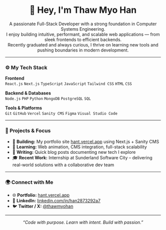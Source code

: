 <h1 align="center">👋 Hey, I'm Thaw Myo Han</h1>

<p align="center">
  A passionate Full-Stack Developer with a strong foundation in Computer Systems Engineering.<br>
  I enjoy building intuitive, performant, and scalable web applications — from sleek frontends to efficient backends.<br>
  Recently graduated and always curious, I thrive on learning new tools and pushing boundaries in modern development.
</p>

---

### ⚙️ My Tech Stack

**Frontend**  
`React.js` `Next.js` `TypeScript` `JavaScript` `Tailwind CSS` `HTML` `CSS`

**Backend & Databases**  
`Node.js` `PHP` `Python` `MongoDB` `PostgreSQL` `SQL`

**Tools & Platforms**  
`Git` `GitHub` `Vercel` `Sanity CMS` `Figma` `Visual Studio Code`

---

### 🚀 Projects & Focus

- 🔧 **Building:** My portfolio site [hant.vercel.app](https://hant.dev) using Next.js + Sanity CMS  
- 🧠 **Learning:** Web animation, CMS integration, full-stack scalability  
- 📝 **Writing:** Quick blog posts documenting new tech I explore  
- 🎓 **Recent Work:** Internship at Sunderland Software City – delivering real-world solutions with a collaborative dev team  

---

### 🌍 Connect with Me

- 🌐 **Portfolio:** [hant.vercel.app](https://hant.dev)  
- 💼 **LinkedIn:** [linkedin.com/in/han2873292a7](https://www.linkedin.com/in/thawmyohan2025/)  
- 🐦 **Twitter / X:** [@thawmyohan](https://x.com/thawmyohan)  

---

<p align="center"><i>“Code with purpose. Learn with intent. Build with passion.”</i></p>
